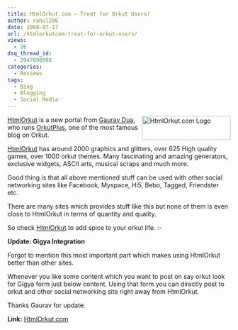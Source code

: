 ```yaml
---
title: HtmlOrkut.com – Treat for Orkut Users!
author: rahul286
date: 2008-07-17
url: /htmlorkutcom-treat-for-orkut-users/
views:
  - 26
dsq_thread_id:
  - 2947090998
categories:
  - Reviews
tags:
  - Bing
  - Blogging
  - Social Media
---
```

</p> 

<a href="http://www.htmlorkut.com/" onclick="_gaq.push(['_trackEvent', 'outbound-article', 'http://www.htmlorkut.com/', '']);" ><img class="wp-image-53398" style="border-top-width: 0px;border-left-width: 0px;border-bottom-width: 0px;border-right-width: 0px" height="54" alt="HtmlOrkut.com Logo" src="http://cdn.devilsworkshop.org/files/2008/07/image26.png" width="200" align="right" border="0" /></a><a href="http://www.htmlorkut.com/" onclick="_gaq.push(['_trackEvent', 'outbound-article', 'http://www.htmlorkut.com/', 'HtmlOrkut']);" >HtmlOrkut</a> is a new portal from <a href="http://www.orkut.co.in/Profile.aspx?uid=6090387655098571394" onclick="_gaq.push(['_trackEvent', 'outbound-article', 'http://www.orkut.co.in/Profile.aspx?uid=6090387655098571394', 'Gaurav Dua']);" >Gaurav Dua</a>, who runs <a href="http://www.orkutplus.net/" onclick="_gaq.push(['_trackEvent', 'outbound-article', 'http://www.orkutplus.net/', 'OrkutPlus']);" >OrkutPlus</a>, one of the most famous blog on Orkut.

<a href="http://www.htmlorkut.com" onclick="_gaq.push(['_trackEvent', 'outbound-article', 'http://www.htmlorkut.com', 'HtmlOrkut']);" >HtmlOrkut</a> has around 2000 graphics and glitters, over 625 High quality games, over 1000 orkut themes. Many fascinating and amazing generators, exclusive widgets, ASCII arts, musical scraps and much more.

Good thing is that all above mentioned stuff can be used with other social networking sites like Facebook, Myspace, Hi5, Bebo, Tagged, Friendster etc.

There are many sites which provides stuff like this but none of them is even close to HtmlOrkut in terms of quantity and quality.

So check <a href="http://www.htmlorkut.com/" onclick="_gaq.push(['_trackEvent', 'outbound-article', 'http://www.htmlorkut.com/', 'HtmlOrkut']);" >HtmlOrkut</a> to add spice to your orkut life. <img src="http://devilsworkshop.org/wp-includes/images/smilies/simple-smile.png" alt=":-)" class="wp-smiley" style="height: 1em; max-height: 1em;" />

**Update: Gigya Integration**

Forgot to mention this most important part which makes using HtmlOrkut better than other sites. 

Whenever you like some content which you want to post on say orkut look for Gigya form just below content. Using that form you can directly post to orkut and other social networking site right away from HtmlOrkut.

Thanks Gaurav for update.

**Link:** <a href="http://www.htmlorkut.com/" onclick="_gaq.push(['_trackEvent', 'outbound-article', 'http://www.htmlorkut.com/', 'HtmlOrkut.com']);" >HtmlOrkut.com</a>
